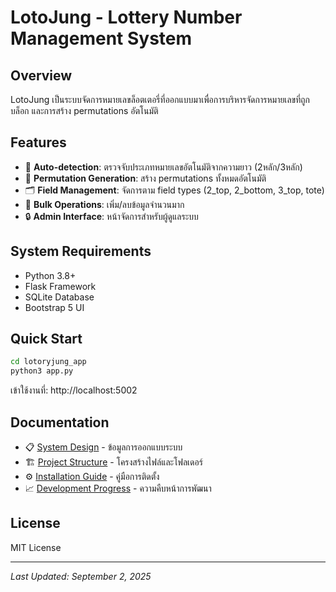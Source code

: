 # LotoJung - Lottery Number Management System

## Overview
LotoJung เป็นระบบจัดการหมายเลขล็อตเตอรี่ที่ออกแบบมาเพื่อการบริหารจัดการหมายเลขที่ถูกบล็อก และการสร้าง permutations อัตโนมัติ

## Features
- 🎯 **Auto-detection**: ตรวจจับประเภทหมายเลขอัตโนมัติจากความยาว (2หลัก/3หลัก)
- 🔄 **Permutation Generation**: สร้าง permutations ทั้งหมดอัตโนมัติ
- 🗂️ **Field Management**: จัดการตาม field types (2_top, 2_bottom, 3_top, tote)
- 🧹 **Bulk Operations**: เพิ่ม/ลบข้อมูลจำนวนมาก
- 🔒 **Admin Interface**: หน้าจัดการสำหรับผู้ดูแลระบบ

## System Requirements
- Python 3.8+
- Flask Framework
- SQLite Database
- Bootstrap 5 UI

## Quick Start
```bash
cd lotoryjung_app
python3 app.py
```
เข้าใช้งานที่: http://localhost:5002

## Documentation
- 📋 [System Design](docs/DESIGN.md) - ข้อมูลการออกแบบระบบ
- 🏗️ [Project Structure](docs/STRUCTURE.md) - โครงสร้างไฟล์และโฟลเดอร์
- ⚙️ [Installation Guide](docs/INSTALLATION.md) - คู่มือการติดตั้ง
- 📈 [Development Progress](docs/PROGRESS.md) - ความคืบหน้าการพัฒนา

## License
MIT License

---
*Last Updated: September 2, 2025*
